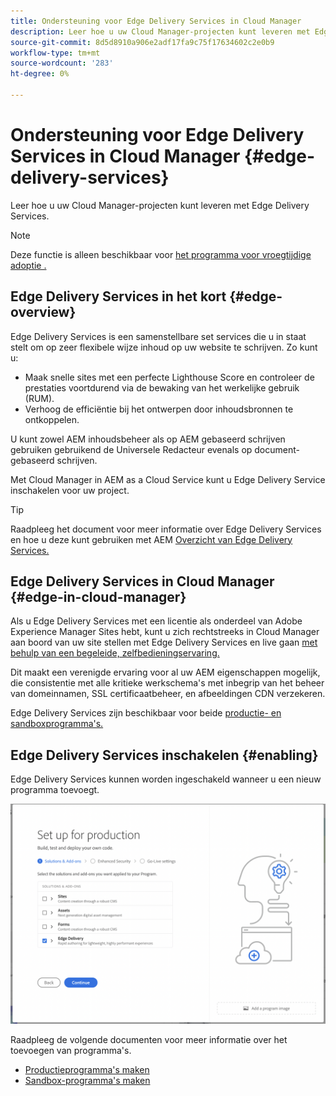 ```yaml
---
title: Ondersteuning voor Edge Delivery Services in Cloud Manager
description: Leer hoe u uw Cloud Manager-projecten kunt leveren met Edge Delivery Services.
source-git-commit: 8d5d8910a906e2adf17fa9c75f17634602c2e0b9
workflow-type: tm+mt
source-wordcount: '283'
ht-degree: 0%

---
```



# Ondersteuning voor Edge Delivery Services in Cloud Manager {#edge-delivery-services}

Leer hoe u uw Cloud Manager-projecten kunt leveren met Edge Delivery Services.

>[!NOTE]
>
>Deze functie is alleen beschikbaar voor [het programma voor vroegtijdige adoptie .](/help/implementing/cloud-manager/release-notes/current.md#early-adoption)

## Edge Delivery Services in het kort {#edge-overview}

Edge Delivery Services is een samenstellbare set services die u in staat stelt om op zeer flexibele wijze inhoud op uw website te schrijven. Zo kunt u:

* Maak snelle sites met een perfecte Lighthouse Score en controleer de prestaties voortdurend via de bewaking van het werkelijke gebruik (RUM).
* Verhoog de efficiëntie bij het ontwerpen door inhoudsbronnen te ontkoppelen.

U kunt zowel AEM inhoudsbeheer als op AEM gebaseerd schrijven gebruiken gebruikend de Universele Redacteur evenals op document-gebaseerd schrijven.

Met Cloud Manager in AEM as a Cloud Service kunt u Edge Delivery Service inschakelen voor uw project.

>[!TIP]
>
>Raadpleeg het document voor meer informatie over Edge Delivery Services en hoe u deze kunt gebruiken met AEM [Overzicht van Edge Delivery Services.](/help/edge/overview.md)

## Edge Delivery Services in Cloud Manager {#edge-in-cloud-manager}

Als u Edge Delivery Services met een licentie als onderdeel van Adobe Experience Manager Sites hebt, kunt u zich rechtstreeks in Cloud Manager aan boord van uw site stellen met Edge Delivery Services en live gaan [met behulp van een begeleide, zelfbedieningservaring.](/help/implementing/cloud-manager/managing-code/private-repositories.md)

Dit maakt een verenigde ervaring voor al uw AEM eigenschappen mogelijk, die consistentie met alle kritieke werkschema&#39;s met inbegrip van het beheer van domeinnamen, SSL certificaatbeheer, en afbeeldingen CDN verzekeren.

Edge Delivery Services zijn beschikbaar voor beide [productie- en sandboxprogramma&#39;s.](/help/implementing/cloud-manager/getting-access-to-aem-in-cloud/program-types.md)

## Edge Delivery Services inschakelen {#enabling}

Edge Delivery Services kunnen worden ingeschakeld wanneer u een nieuw programma toevoegt.

![Productieprogramma met Edge Delivery Services toevoegen](assets/add-production-program-with-edge.png)

Raadpleeg de volgende documenten voor meer informatie over het toevoegen van programma&#39;s.

* [Productieprogramma&#39;s maken](/help/implementing/cloud-manager/getting-access-to-aem-in-cloud/creating-production-programs.md)
* [Sandbox-programma&#39;s maken](/help/implementing/cloud-manager/getting-access-to-aem-in-cloud/creating-sandbox-programs.md)

